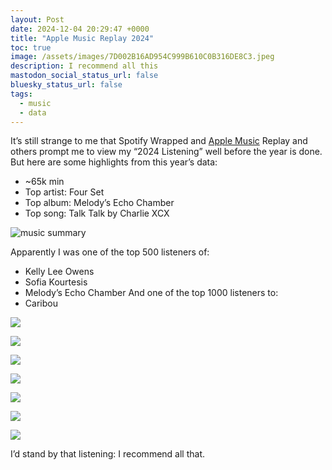 ```yaml
---
layout: Post
date: 2024-12-04 20:29:47 +0000
title: "Apple Music Replay 2024"
toc: true
image: /assets/images/7D002B16AD954C999B610C0B316DE8C3.jpeg
description: I recommend all this
mastodon_social_status_url: false
bluesky_status_url: false
tags: 
  - music
  - data
---
```


It’s still strange to me that Spotify Wrapped and [Apple Music](https://music.apple.com/profile/andjosh) Replay and others prompt me to view my “2024 Listening” well before the year is done\. But here are some highlights from this year’s data:
- ~65k min
- Top artist: Four Set
- Top album: Melody’s Echo Chamber
- Top song: Talk Talk by Charlie XCX

![music summary](/assets/images/7D002B16AD954C999B610C0B316DE8C3.jpeg)

Apparently I was one of the top 500 listeners of:
- Kelly Lee Owens
- Sofia Kourtesis
- Melody’s Echo Chamber
And one of the top 1000 listeners to:
- Caribou

![](/assets/images/450E083ED90F4FD99DDDD63F44A5C8C3.jpeg)

![](/assets/images/2064F6A7ED4342CDB71E38629CC68D26.jpeg)

![](/assets/images/F73B72F76FD14EEAA3D64BF1030BFA29.jpeg)

![](/assets/images/C25A84A22E454AB78DED15619AB37C0A.jpeg)

![](/assets/images/7AD10DC11EC846099F551E5074042A32.jpeg)

![](/assets/images/CC812585489E4D0E9462B923253955B2.jpeg)

![](/assets/images/B8EB7D4611CE476EA21819417C3B94CD.jpeg)

I’d stand by that listening: I recommend all that\.


